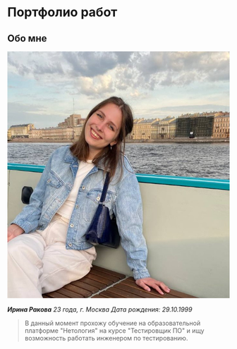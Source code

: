 # Портфолио работ 

## Обо мне

![Фотография](images/picture1.jpg)

***Ирина Ракова*** 
*23 года, г. Москва*
*Дата рождения: 29.10.1999*

 > В данный момент прохожу обучение на образовательной платформе "Нетология" на курсе "Тестировщик ПО" и ищу возможность работать инженером по тестированию.
